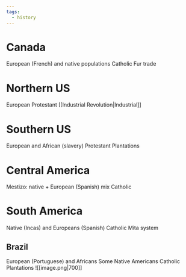 ```yaml
---
tags:
  - history
---
```

# Canada
European (French) and native populations
Catholic
Fur trade
# Northern US
European
Protestant
[[Industrial Revolution|Industrial]]
# Southern US
European and African (slavery)
Protestant
Plantations
# Central America
Mestizo: native + European (Spanish) mix
Catholic
# South America
Native (Incas) and Europeans (Spanish)
Catholic
Mita system
## Brazil
European (Portuguese) and Africans
Some Native Americans
Catholic
Plantations
![[image.png|700]]